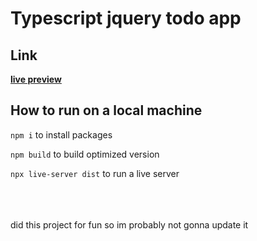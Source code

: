 # Typescript jquery todo app
## Link
**[live preview](https://pljjy.github.io/todo-app/dist/)**
## How to run on a local machine
```npm i``` to install packages

```npm build``` to build optimized version

```npx live-server dist``` to run a live server

<br/>
<br/>
<br/>
did this project for fun so im probably not gonna update it
